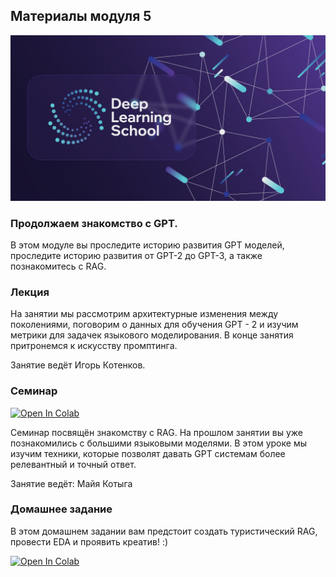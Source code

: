 ## Материалы модуля 5

<div align="center">
  <img src="../images/dls.png">
</div>

### Продолжаем знакомство с GPT.

В этом модуле вы проследите историю развития GPT моделей, проследите историю развития от GPT-2 до GPT-3, а также познакомитесь с RAG.

### Лекция

На занятии мы рассмотрим архитектурные изменения между поколениями, поговорим о данных для обучения GPT - 2 и изучим метрики для задачек языкового моделирования. В конце занятия притронемся к искусству промптинга.

Занятие ведёт Игорь Котенков.


### Семинар
[![Open In Colab](https://colab.research.google.com/assets/colab-badge.svg)](https://colab.research.google.com/github/DeepLearningSchool/part_2_nlp/blob/main/week_08_chatgpt_instruction_tuning_RAG/Practice/seminar_rag.ipynb)


Семинар посвящён знакомству с RAG. На прошлом занятии вы уже познакомились с большими языковыми моделями. В этом уроке мы изучим техники, которые позволят давать GPT системам более релевантный и точный ответ.


Занятие ведёт: Майя Котыга


### Домашнее задание

В этом домашнем задании вам предстоит создать туристический RAG, провести EDA и проявить креатив! :)

[![Open In Colab](https://colab.research.google.com/assets/colab-badge.svg)](https://colab.research.google.com/github/DeepLearningSchool/part_2_nlp/blob/main/week_08_chatgpt_instruction_tuning_RAG/Homework/hf_rag.ipynb)